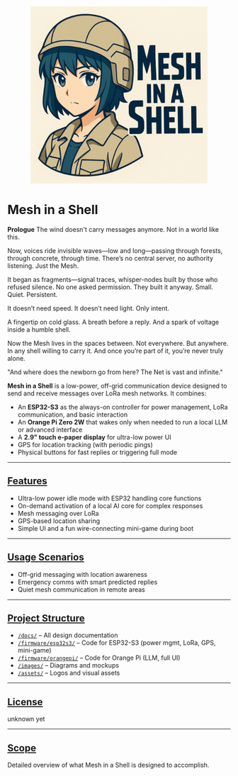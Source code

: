 <p align="center">
  <img src="assets/mesh-in-a-shell-logo.jpg" alt="Mesh in a Shell Logo" width="400">
</p>

# Mesh in a Shell

**Prologue**
The wind doesn't carry messages anymore.
Not in a world like this.

Now, voices ride invisible waves—low and long—passing through forests, through concrete, through time.
There’s no central server, no authority listening.
Just the Mesh.

It began as fragments—signal traces, whisper-nodes built by those who refused silence.
No one asked permission.
They built it anyway.
Small. Quiet. Persistent.

It doesn’t need speed.
It doesn’t need light.
Only intent.

A fingertip on cold glass.
A breath before a reply.
And a spark of voltage inside a humble shell.

Now the Mesh lives in the spaces between.
Not everywhere. But anywhere.
In any shell willing to carry it.
And once you’re part of it,
you’re never truly alone.

"And where does the newborn go from here?
The Net is vast and infinite."

**Mesh in a Shell** is a low-power, off-grid communication device designed to send and receive messages over LoRa mesh networks. It combines:

- An **ESP32-S3** as the always-on controller for power management, LoRa communication, and basic interaction
- An **Orange Pi Zero 2W** that wakes only when needed to run a local LLM or advanced interface
- A **2.9" touch e-paper display** for ultra-low power UI
- GPS for location tracking (with periodic pings)
- Physical buttons for fast replies or triggering full mode

---

## [Features](#features)

- Ultra-low power idle mode with ESP32 handling core functions
- On-demand activation of a local AI core for complex responses
- Mesh messaging over LoRa
- GPS-based location sharing
- Simple UI and a fun wire-connecting mini-game during boot

---

## [Usage Scenarios](#usage-scenarios)

- Off-grid messaging with location awareness
- Emergency comms with smart predicted replies
- Quiet mesh communication in remote areas

---

## [Project Structure](#project-structure)

- [`/docs/`](docs/) – All design documentation
- [`/firmware/esp32s3/`](firmware/esp32s3/) – Code for ESP32-S3 (power mgmt, LoRa, GPS, mini-game)
- [`/firmware/orangepi/`](firmware/orangepi/) – Code for Orange Pi (LLM, full UI)
- [`/images/`](images/) – Diagrams and mockups
- [`/assets/`](assets/) – Logos and visual assets

---

## [License](#license)

unknown yet

---

## [Scope](docs/scope.md)

Detailed overview of what Mesh in a Shell is designed to accomplish.
